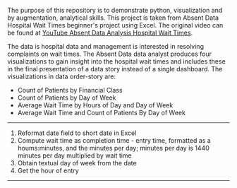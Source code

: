 The purpose of this repository is to demonstrate python, visualization and by augmentation, analytical skills. This project is taken from Absent Data Hospital Wait Times beginner's project using Excel. The original video can be found at [YouTube Absent Data Analysis Hospital Wait Times](https://youtu.be/34cvSgkuaqc).

The data is hospital data and management is interested in resolving complaints on wait times. The Absent Data data analyst produces four visualizations to gain insight into the hospital wait times and includes these in the final presentation of a data story instead of a single dashboard. The visualizations in data order-story are:
- Count of Patients by Financial Class
- Count of Patients by Day of Week 
- Average Wait Time by Hours of Day and Day of Week
- Average Wait Time and Count of Patients By Day of Week




-----
1. Reformat date field to short date in Excel
2. Compute wait time as completion time - entry time,  formatted as a houms:minutes, and the minutes per day; minutes per day is 1440 minutes per day multiplied by wait time
3. Obtain textual day of week from the date
4. Get the hour of entry
-----